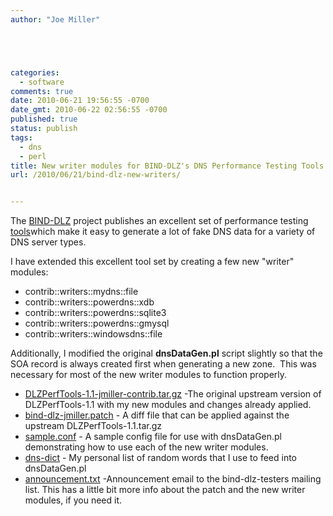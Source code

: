 ```yaml
---
author: "Joe Miller"





categories:
  - software
comments: true
date: 2010-06-21 19:56:55 -0700
date_gmt: 2010-06-22 02:56:55 -0700
published: true
status: publish
tags:
  - dns
  - perl
title: New writer modules for BIND-DLZ's DNS Performance Testing Tools
url: /2010/06/21/bind-dlz-new-writers/


---
```


The [BIND-DLZ](http://bind-dlz.sourceforge.net/ "BIND-DLZ") project publishes an excellent set of performance testing [tools](http://bind-dlz.sourceforge.net/perf_tools.html "bind-dlz performance testing tools")which make it easy to generate a lot of fake DNS data for a variety of DNS server types.

I have extended this excellent tool set by creating a few new "writer" modules:

- contrib::writers::mydns::file
- contrib::writers::powerdns::xdb
- contrib::writers::powerdns::sqlite3
- contrib::writers::powerdns::gmysql
- contrib::writers::windowsdns::file

<!--more-->

Additionally, I modified the original **dnsDataGen.pl** script slightly so that the SOA record is always created first when generating a new zone.  This was necessary for most of the new writer modules to function properly.

- [DLZPerfTools-1.1-jmiller-contrib.tar.gz](http://www.joeym.net/files/bind-dlz-patches/DLZPerfTools-1.1-jmiller-contrib.tar.gz "DLZPerfTools-1.1-jmiller-contrib.tar.gz") -The original upstream version of DLZPerfTools-1.1 with my new modules and changes already applied.
- [bind-dlz-jmiller.patch](http://www.joeym.net/files/bind-dlz-patches/bind-dlz-jmiller.patch "bind-dlz-jmiller.patch") - A diff file that can be applied against the upstream DLZPerfTools-1.1.tar.gz
- [sample.conf](http://www.joeym.net/files/bind-dlz-patches/sample.conf "sample.conf") - A sample config file for use with dnsDataGen.pl demonstrating how to use each of the new writer modules.
- [dns-dict](http://www.joeym.net/files/bind-dlz-patches/dns-dict "dns-dict") - My personal list of random words that I use to feed into dnsDataGen.pl
- [announcement.txt](http://www.joeym.net/files/bind-dlz-patches/announcement.txt "announcement.txt") -Announcement email to the bind-dlz-testers mailing list. This has a little bit more info about the patch and the new writer modules, if you need it.